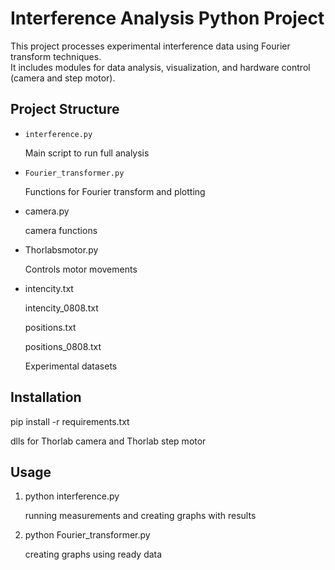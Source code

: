 # Interference Analysis Python Project

This project processes experimental interference data using Fourier transform techniques.  
It includes modules for data analysis, visualization, and hardware control (camera and step motor).

## Project Structure

- `interference.py`

  Main script to run full analysis
- `Fourier_transformer.py`

  Functions for Fourier transform and plotting

- camera.py
  
  camera functions
- Thorlabsmotor.py

  Controls motor movements
- intencity.txt

  intencity_0808.txt
  
  positions.txt
  
  positions_0808.txt
  
  Experimental datasets

## Installation 
pip install -r requirements.txt

dlls for Thorlab camera and Thorlab step motor 

## Usage 
1. python interference.py
  
   running measurements and creating graphs with results 

2. python Fourier_transformer.py 

   creating graphs using ready data
